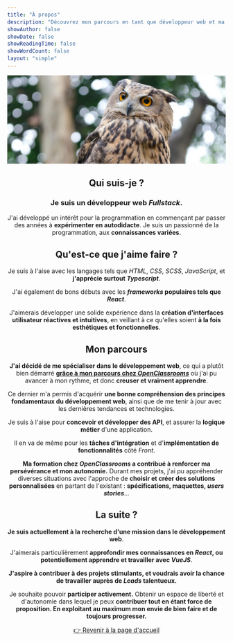 ```yaml
---
title: "À propos"
description: "Découvrez mon parcours en tant que développeur web et ma passion pour la création de sites web attrayants et fonctionnels."
showAuthor: false
showDate: false
showReadingTime: false
showWordCount: false
layout: "simple"
---
```


<div align="center">
  <img class="rounded-md" src="./assets/gustave-le-hibou.webp" alt="GustaveWPM le hibou" />
  <section class="w-full grid gap-4 grid-cols-1">
    <div
      class="min-h-full border border-neutral-200 dark:border-neutral-700 border-2 rounded overflow-hidden shadow-2xl relative backdrop-blur">
      <div class="px-6 py-4">
        <h2 class="min-w-full">Qui suis-je ?</h2>
        <h3>Je suis un <strong>développeur web <em>Fullstack</em></strong>.<br /></h3>
        <p>J'ai développé un intérêt pour la programmation en commençant par passer des années à <strong>expérimenter en
            autodidacte</strong>. Je suis un passionné de la programmation, aux <strong>connaissances variées</strong>.
        </p>
      </div>
    </div>
    <div
      class="min-h-full border border-neutral-200 dark:border-neutral-700 border-2 rounded overflow-hidden shadow-2xl relative backdrop-blur">
      <div class="px-6 py-4">
        <h2 class="min-w-full">Qu'est-ce que j'aime faire ?</h2>
        <p>Je suis à l'aise avec les langages tels que <em>HTML</em>, <em>CSS</em>, <em>SCSS</em>, <em>JavaScript</em>,
          et <strong>j'apprécie surtout <em>Typescript</em></strong>.</p>
        <p>J'ai également de bons débuts avec les <strong><em>frameworks</em> populaires tels que <em>React</em></strong>.</p>
        <p>J'aimerais développer une solide expérience dans la <strong>création d'interfaces utilisateur réactives et
            intuitives</strong>, en veillant à ce qu'elles soient <strong>à la fois esthétiques et
            fonctionnelles</strong>.</p>
      </div>
    </div>
    <div
      class="min-h-full border border-neutral-200 dark:border-neutral-700 border-2 rounded overflow-hidden shadow-2xl relative backdrop-blur">
      <div class="px-6 py-4">
        <h2 class="min-w-full">Mon parcours</h2>
        <p><strong>J'ai décidé de me spécialiser dans le développement web</strong>, ce qui a plutôt bien démarré <a href="https://openclassrooms.com/fr/paths/717-developpeur-web" title="Formation Développeur Web - OpenClassrooms" rel="external" target="_blank"><strong>grâce à mon parcours
          chez <em>OpenClassrooms</em></strong></a> où j'ai pu avancer à mon rythme, et donc <strong>creuser et vraiment apprendre</strong>.</p>
        <p>Ce dernier m'a permis d'acquérir <strong>une bonne compréhension des principes fondamentaux du développement
            web</strong>, ainsi que de me tenir à jour avec les dernières tendances et technologies.</p>
        <p>Je suis à l'aise pour <strong>concevoir et développer des API</strong>, et assurer la <strong>logique
            métier</strong> d'une application.</p>
        <p>Il en va de même pour les <strong>tâches d'intégration</strong> et d'<strong>implémentation de fonctionnalités</strong> côté <em>Front</em>.
        </p>
        <p><strong>Ma formation chez <em>OpenClassrooms</em> a contribué à renforcer ma persévérance et mon autonomie.</strong> Durant mes projets, j'ai pu appréhender diverses situations avec l'approche de <strong>choisir et créer des solutions personnalisées</strong> en partant de l'existant : <strong>spécifications, maquettes, <em>users stories</em></strong>...</p>
      </div>
    </div>
    <div
      class="min-h-full border border-neutral-200 dark:border-neutral-700 border-2 rounded overflow-hidden shadow-2xl relative backdrop-blur">
      <div class="px-6 py-4">
        <h2 class="min-w-full">La suite ?</h2>
        <p><strong>Je suis actuellement à la recherche d'une mission dans le développement web</strong>.</p>
        <p>J'aimerais particulièrement <strong>approfondir mes connaissances en <em>React</em>, ou potentiellement
            apprendre et travailler avec <em>VueJS</em></strong>.</p>
        <p><strong>J'aspire à contribuer à des projets stimulants, et voudrais avoir la chance de travailler auprès de
            <em>Leads</em> talentueux.</strong></p>
        <p>Je souhaite pouvoir <strong>participer activement.</strong> Obtenir un espace de liberté et d'autonomie dans lequel je peux <strong>contribuer tout en étant force de proposition. En exploitant au maximum mon envie de bien faire et de toujours progresser.</strong></p>
      </div>
    </div>
    <a class="!rounded-md bg-primary-600 px-4 py-2 !text-neutral !no-underline hover:!bg-primary-500 dark:bg-primary-800 dark:hover:!bg-primary-700"
      style="transform:translateY(25px); max-width:350px; margin:auto;" href="/" target="_self" role="button">👉 Revenir
      à la page d'accueil</a>
  </section>
</div>
